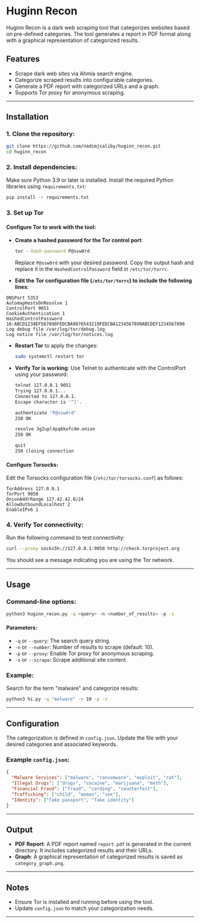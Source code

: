 
# Huginn Recon

Huginn Recon is a dark web scraping tool that categorizes websites based on pre-defined categories. The tool generates a report in PDF format along with a graphical representation of categorized results.

## Features
- Scrape dark web sites via Ahmia search engine.
- Categorize scraped results into configurable categories.
- Generate a PDF report with categorized URLs and a graph.
- Supports Tor proxy for anonymous scraping.

---

## Installation

### 1. Clone the repository:
```bash
git clone https://github.com/nadimjsaliby/huginn_recon.git
cd huginn_recon
```

### 2. Install dependencies:
Make sure Python 3.9 or later is installed. Install the required Python libraries using `requirements.txt`:
```bash
pip install -r requirements.txt
```

### 3. Set up Tor

#### Configure Tor to work with the tool:
- **Create a hashed password for the Tor control port**:
  ```bash
  tor --hash-password P@ssw0rd
  ```
  Replace `P@ssw0rd` with your desired password. Copy the output hash and replace it in the `HashedControlPassword` field in `/etc/tor/torrc`.

- **Edit the Tor configuration file (`/etc/tor/torrc`) to include the following lines**:
```
DNSPort 5353
AutomapHostsOnResolve 1
ControlPort 9051
CookieAuthentication 1
HashedControlPassword 16:ABCD1234EF567890FEDCBA9876543210FEDCBA1234567890ABCDEF1234567890
Log debug file /var/log/tor/debug.log
Log notice file /var/log/tor/notices.log
```


- **Restart Tor** to apply the changes:
  ```bash
  sudo systemctl restart tor
  ```

- **Verify Tor is working**:
  Use Telnet to authenticate with the ControlPort using your password:
  ```bash
  telnet 127.0.0.1 9051
  Trying 127.0.0.1...
  Connected to 127.0.0.1.
  Escape character is '^]'.

  authenticate "P@ssw0rd"
  250 OK

  resolve 3g2upl4pq6kufc4m.onion
  250 OK

  quit
  250 closing connection
  ```

#### Configure Torsocks:
Edit the Torsocks configuration file (`/etc/tor/torsocks.conf`) as follows:
```
TorAddress 127.0.0.1
TorPort 9050
OnionAddrRange 127.42.42.0/24
AllowOutboundLocalhost 2
EnableIPv6 1
```

### 4. Verify Tor connectivity:
Run the following command to test connectivity:
```bash
curl --proxy socks5h://127.0.0.1:9050 http://check.torproject.org
```

You should see a message indicating you are using the Tor network.

---

## Usage

### Command-line options:
```bash
python3 huginn_recon.py -q <query> -n <number_of_results> -p -s
```

#### Parameters:
- `-q` or `--query`: The search query string.
- `-n` or `--number`: Number of results to scrape (default: 10).
- `-p` or `--proxy`: Enable Tor proxy for anonymous scraping.
- `-s` or `--scrape`: Scrape additional site content.

### Example:
Search for the term "malware" and categorize results:
```bash
python3 hi.py -q "malware" -n 10 -p -s 
```

---

## Configuration

The categorization is defined in `config.json`. Update the file with your desired categories and associated keywords.

### Example `config.json`:
```json
{
  "Malware Services": ["malware", "ransomware", "exploit", "rat"],
  "Illegal Drugs": ["drugs", "cocaine", "marijuana", "meth"],
  "Financial Fraud": ["fraud", "carding", "counterfeit"],
  "Trafficking": ["child", "woman", "sex"],
  "Identity": ["fake passport", "fake identity"]
}
```

---

## Output

- **PDF Report**: A PDF report named `report.pdf` is generated in the current directory. It includes categorized results and their URLs.
- **Graph**: A graphical representation of categorized results is saved as `category_graph.png`.

---

## Notes

- Ensure Tor is installed and running before using the tool.
- Update `config.json` to match your categorization needs.

---
